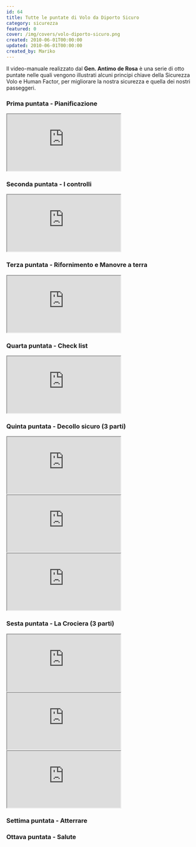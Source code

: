 ```yaml
---
id: 64
title: Tutte le puntate di Volo da Diporto Sicuro
category: sicurezza
featured: 0
cover: /img/covers/volo-diporto-sicuro.png
created: 2010-06-01T00:00:00
updated: 2010-06-01T00:00:00
created_by: Mariko
---
```


Il video-manuale realizzato dal **Gen. Antimo de Rosa** è una serie di otto puntate nelle quali vengono illustrati alcuni principi chiave della Sicurezza Volo e Human Factor, per migliorare la nostra sicurezza e quella dei nostri passeggeri.

### Prima puntata - Pianificazione

<iframe src="https://www.youtube.com/embed/lk6bVKR_JXE/?controls=1" allow="fullscreen"></iframe>

### Seconda puntata - I controlli

<iframe src="https://www.youtube.com/embed/8J5XPRYBxz8/?controls=1" allow="fullscreen"></iframe>

### Terza puntata - Rifornimento e Manovre a terra

<iframe src="https://www.youtube.com/embed/iDCHp7vi3ZI/?controls=1" allow="fullscreen"></iframe>

### Quarta puntata - Check list

<iframe src="https://www.youtube.com/embed/Rpvi-Q46iBI/?controls=1" allow="fullscreen"></iframe>

### Quinta puntata - Decollo sicuro (3 parti)

<iframe src="https://www.youtube.com/embed/PREEGUT981s/?controls=1" allow="fullscreen"></iframe>
<iframe src="https://www.youtube.com/embed/S4WI-dAjk1Y/?controls=1" allow="fullscreen"></iframe>
<iframe src="https://www.youtube.com/embed/6yaHAvFbQ-k/?controls=1" allow="fullscreen"></iframe>

### Sesta puntata - La Crociera (3 parti)

<iframe src="https://www.youtube.com/embed/FZMKWqcaSI0/?controls=1" allow="fullscreen"></iframe>
<iframe src="https://www.youtube.com/embed/n3E4gwiyMRY/?controls=1" allow="fullscreen"></iframe>
<iframe src="https://www.youtube.com/embed/4BJxKcbSGGU/?controls=1" allow="fullscreen"></iframe>

### Settima puntata - Atterrare

### Ottava puntata - Salute
